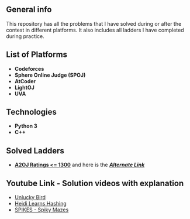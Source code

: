 ## General info
This repository has all the problems that I have solved during or after the contest in different platforms. It also includes all ladders I have completed during practice.

## List of Platforms
* **Codeforces**
* **Sphere Online Judge (SPOJ)**
* **AtCoder**
* **LightOJ**
* **UVA**


## Technologies
* **Python 3**
* **C++**

## Solved Ladders 
* [**A2OJ Ratings <= 1300**](https://a2oj.com/ladder?ID=11) and here is the
  [**_Alternate Link_**](https://codeforcesladders.firebaseapp.com/)

## Youtube Link - Solution videos with explanation
* [Unlucky Bird](https://lightoj.com/problem/unlucky-bird)
* [Heidi Learns Hashing](https://www.youtube.com/watch?v=9fbWdoeVcIk&t=61s)
* [SPIKES - Spiky Mazes](https://www.youtube.com/watch?v=0UH45UBRmMA)

